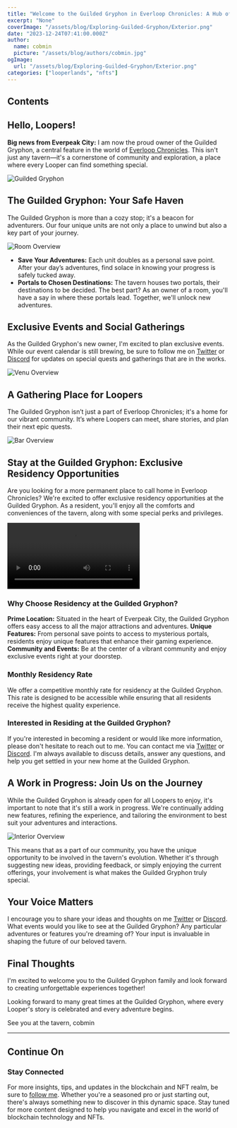 ```yaml
---
title: "Welcome to the Guilded Gryphon in Everloop Chronicles: A Hub of Adventure and Community!"
excerpt: "None"
coverImage: "/assets/blog/Exploring-Guilded-Gryphon/Exterior.png"
date: "2023-12-24T07:41:00.000Z"
author:
  name: cobmin
  picture: "/assets/blog/authors/cobmin.jpg"
ogImage:
  url: "/assets/blog/Exploring-Guilded-Gryphon/Exterior.png"
categories: ["looperlands", "nfts"]
---
```


## Contents

## Hello, Loopers!

**Big news from Everpeak City:** I am now the proud owner of the Guilded Gryphon, a central feature in the world of [Everloop Chronicles](https://loopexchange.art/collection/everloopchronicles). This isn't just any tavern—it's a cornerstone of community and exploration, a place where every Looper can find something special.

![Guilded Gryphon](/assets/blog/Exploring-Guilded-Gryphon/Exterior.png)

## The Guilded Gryphon: Your Safe Haven
The Guilded Gryphon is more than a cozy stop; it's a beacon for adventurers. Our four unique units are not only a place to unwind but also a key part of your journey.

![Room Overview](/assets/blog/Exploring-Guilded-Gryphon/RoomsOverview.png)

- **Save Your Adventures:** Each unit doubles as a personal save point. After your day’s adventures, find solace in knowing your progress is safely tucked away.
- **Portals to Chosen Destinations:** The tavern houses two portals, their destinations to be decided. The best part? As an owner of a room, you'll have a say in where these portals lead. Together, we'll unlock new adventures.

## Exclusive Events and Social Gatherings
As the Guilded Gryphon's new owner, I'm excited to plan exclusive events. While our event calendar is still brewing, be sure to follow me on [Twitter](https://twitter.com/cobmin) or [Discord](https://discord.gg/BAGXJZVH4Y) for updates on special quests and gatherings that are in the works.

![Venu Overview](/assets/blog/Exploring-Guilded-Gryphon/VenuOverview.png)

## A Gathering Place for Loopers
The Guilded Gryphon isn’t just a part of Everloop Chronicles; it's a home for our vibrant community. It’s where Loopers can meet, share stories, and plan their next epic quests.

![Bar Overview](/assets/blog/Exploring-Guilded-Gryphon/BarOverview.png)

## Stay at the Guilded Gryphon: Exclusive Residency Opportunities
Are you looking for a more permanent place to call home in Everloop Chronicles? We're excited to offer exclusive residency opportunities at the Guilded Gryphon. As a resident, you'll enjoy all the comforts and conveniences of the tavern, along with some special perks and privileges.

![Guilded Gryphon Walk-through](/assets/blog/Exploring-Guilded-Gryphon/GuildedGryphonWalkthrough.mp4)

### Why Choose Residency at the Guilded Gryphon?

**Prime Location:** Situated in the heart of Everpeak City, the Guilded Gryphon offers easy access to all the major attractions and adventures.
**Unique Features:** From personal save points to access to mysterious portals, residents enjoy unique features that enhance their gaming experience.
**Community and Events:** Be at the center of a vibrant community and enjoy exclusive events right at your doorstep.

### Monthly Residency Rate

We offer a competitive monthly rate for residency at the Guilded Gryphon. This rate is designed to be accessible while ensuring that all residents receive the highest quality experience.

### Interested in Residing at the Guilded Gryphon?
If you're interested in becoming a resident or would like more information, please don't hesitate to reach out to me. You can contact me via [Twitter](https://twitter.com/cobmin) or [Discord](https://discord.gg/BAGXJZVH4Y). I'm always available to discuss details, answer any questions, and help you get settled in your new home at the Guilded Gryphon.

## A Work in Progress: Join Us on the Journey
While the Guilded Gryphon is already open for all Loopers to enjoy, it's important to note that it's still a work in progress. We're continually adding new features, refining the experience, and tailoring the environment to best suit your adventures and interactions.

![Interior Overview](/assets/blog/Exploring-Guilded-Gryphon/BarOverview.png)

This means that as a part of our community, you have the unique opportunity to be involved in the tavern's evolution. Whether it's through suggesting new ideas, providing feedback, or simply enjoying the current offerings, your involvement is what makes the Guilded Gryphon truly special.

## Your Voice Matters
I encourage you to share your ideas and thoughts on me [Twitter](https://twitter.com/cobmin) or [Discord](https://discord.gg/BAGXJZVH4Y). What events would you like to see at the Guilded Gryphon? Any particular adventures or features you're dreaming of? Your input is invaluable in shaping the future of our beloved tavern.

## Final Thoughts

I'm excited to welcome you to the Guilded Gryphon family and look forward to creating unforgettable experiences together!

Looking forward to many great times at the Guilded Gryphon, where every Looper's story is celebrated and every adventure begins.

See you at the tavern,
cobmin

--- 

## Continue On

### Stay Connected

For more insights, tips, and updates in the blockchain and NFT realm, be sure to [follow me](https://twitter.com/cobmin). Whether you're a seasoned pro or just starting out, there's always something new to discover in this dynamic space. Stay tuned for more content designed to help you navigate and excel in the world of blockchain technology and NFTs.
